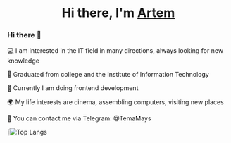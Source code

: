 <h1 align="center">Hi there, I'm <a href="https://github.com/TemaI1">Artem</a>

### Hi there 👋

💻 I am interested in the IT field in many directions, always looking for new knowledge

📖 Graduated from college and the Institute of Information Technology

📝 Currently I am doing frontend development

🌍 My life interests are cinema, assembling computers, visiting new places

📩 You can contact me via Telegram: @TemaMays

[![Top Langs](https://github.com/anuraghazra/github-readme-stats(https://github.com/TemaI1?tab=repositories)https://github.com/TemaI1?tab=repositories)
